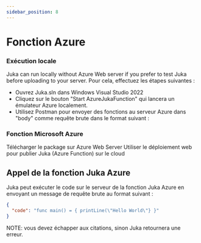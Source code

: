 ```yaml
---
sidebar_position: 8
---
```


# Fonction Azure

### Exécution locale

Juka can run locally without Azure Web server if you prefer to test Juka before uploading to your server. Pour cela, effectuez les étapes suivantes :

- Ouvrez Juka.sln dans Windows Visual Studio 2022
- Cliquez sur le bouton "Start AzureJukaFunction" qui lancera un émulateur Azure localement.
- Utilisez Postman pour envoyer des fonctions au serveur Azure dans "body" comme requête brute dans le format suivant :

### Fonction Microsoft Azure

Télécharger le package sur Azure Web Server Utiliser le déploiement web pour publier Juka (Azure Function) sur le cloud

## Appel de la fonction Juka Azure

Juka peut exécuter le code sur le serveur de la fonction Juka Azure en envoyant un message de requête brute au format suivant :

```json
{
  "code": "func main() = { printLine(\"Hello World\"} }"
}
```

NOTE: vous devez échapper aux citations, sinon Juka retournera une erreur.
